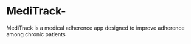 # MediTrack-
MediTrack is a medical adherence app designed to improve adherence among chronic patients
